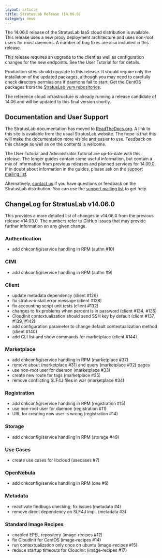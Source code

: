 ```yaml
---
layout: article
title: StratusLab Release (14.06.0)
category: news
---
```


The 14.06.0 release of the StratusLab IaaS cloud distribution is
available.  This release uses a new proxy deployment architecture and
uses non-root users for most daemons.  A number of bug fixes are also
included in this release.

This release requires an upgrade to the client as well as
configuration changes for the new endpoints.  See the User Tutorial
for for details.

Production sites should upgrade to this release.  It should require
only the installation of the updated packages, although you may need
to carefully check directory permissions if daemons fail to start.
Get the CentOS packages from the [StratusLab yum
repositories][sl-yum].

The reference cloud infrastructure is already running a release
candidate of 14.06 and will be updated to this final version shortly.


Documentation and User Support
------------------------------

The StratusLab documentation has moved to [ReadTheDocs.org][slrtd].  A
link to this site is available from the usual StratusLab website.  The
hope is that this will make the documentation more visible and easier
to use.  Feedback on this change as well as on the contents is
welcome.

The User Tutorial and Administrator Tutorial are up-to-date with this
release.  The longer guides contain some useful information, but
contain a mix of information from previous releases and planned
services for 14.09.0.  If in doubt about information in the guides,
please ask on the [support mailing list][support].

Alternatively, [contact us][about] if you have questions or feedback
on the StratusLab distribution.  You can use the [support mailing
list][support] to get help. 


ChangeLog for StratusLab v14.06.0
---------------------------------

This provides a more detailed list of changes in v14.06.0 from the
previous release v14.03.0.  The numbers refer to GitHub issues that
may provide further information on any given change.

### Authentication

* add chkconfig/service handling in RPM (authn #10)

### CIMI

* add chkconfig/service handling in RPM (authn #9)

### Client

* update metadata dependency (client #126)
* fix stratus-install error message (client #128)
* fix accounting script unit tests (client #132)
* changes to fix problems when percent is in password (client #134, #135)
* CloudInit contextualization should send SSH key by default
    (client #137, #139, #142)
* add configuration parameter to change default contextualization
    method (client #140)
* add CLI list and show commands for marketplace (client #144)

### Marketplace

* add chkconfig/service handling in RPM (marketplace #37)
* remove about (marketplace #31) and query (marketplace #32) pages
* use non-root user for daemon (marketplace #33)
* create new route for tags (marketplace #35)
* remove conflicting SLF4J files in war (marketplace #34)

### Registration

* add chkconfig/service handling in RPM (registration #15)
* use non-root user for daemon (registration #11)
* URL for creating new user is wrong (registration #14)

### Storage

* add chkconfig/service handling in RPM (storage #49)

### Use Cases

* create use cases for libcloud (usecases #7)

### OpenNebula

* add chkconfig/service handling in RPM (one #6)

### Metadata

* reactivate findbugs checking; fix issues (metadata #4)
* remove direct dependency on SLF4J impl. (metadata #3)

### Standard Image Recipes

* enabled EPEL repository (image-recipes #12)
* fix CloudInit for CentOS (image-recipes #14)
* run contextualization only once on ubuntu (image-recipes #15)
* reduce startup timeouts for CloudInit (image-recipes #17)


[sl-yum]: http://yum.stratuslab.eu/releases/
[docs]: http://stratuslab.eu/documentation
[github]: http://github.com/StratusLab
[slrtd]: http://stratuslab.rtfd.org/
[support]: mailto:support@stratuslab.eu
[forum]: https://groups.google.com/a/stratuslab.eu/group/user-forum/topics
[about]: http://stratuslab.eu/about
